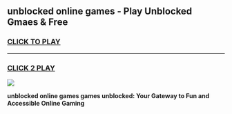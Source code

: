 
## unblocked online games - Play Unblocked Gmaes & Free
<h3>
<a href="https://premium.freeplayer.one?title=unblocked_online_games&ref=20F">CLICK TO PLAY</a></h3>
<hr>

<h3>
<a href="https://premium.freeplayer.one?title=unblocked_online_games&ref=20F">CLICK 2 PLAY</a>
  
</h3>

<a href="https://premium.freeplayer.one?title=unblocked_online_games&ref=20F/"><img src="https://clearcache.store/games.png"></a>


**unblocked online games games unblocked: Your Gateway to Fun and Accessible Online Gaming**
